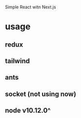 Simple React witn Next.js

# usage
## redux
## tailwind
## ants
## socket (not using now)
## node v10.12.0^